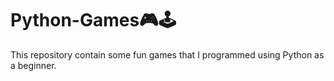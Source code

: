 # Python-Games🎮🕹
This repository contain some fun games that I programmed using Python as a beginner.
